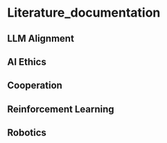 # Literature_documentation

## LLM Alignment 

## AI Ethics

## Cooperation 

## Reinforcement Learning 

## Robotics
